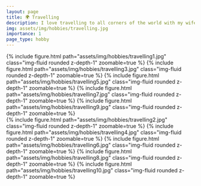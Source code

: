```yaml
---
layout: page
title: 🌍 Travelling
description: I love travelling to all corners of the world with my wife.
img: assets/img/hobbies/travelling.jpg
importance: 1
page_type: hobby
---
```


<div class="row mt-3">
    <div class="col-sm mt-3 mt-md-0">
        {% include figure.html path="assets/img/hobbies/travelling1.jpg" class="img-fluid rounded z-depth-1" zoomable=true %}
        {% include figure.html path="assets/img/hobbies/travelling3.jpg" class="img-fluid rounded z-depth-1" zoomable=true %}
        {% include figure.html path="assets/img/hobbies/travelling5.jpg" class="img-fluid rounded z-depth-1" zoomable=true %}
        {% include figure.html path="assets/img/hobbies/travelling7.jpg" class="img-fluid rounded z-depth-1" zoomable=true %}
        {% include figure.html path="assets/img/hobbies/travelling9.jpg" class="img-fluid rounded z-depth-1" zoomable=true %}
    </div>
    <div class="col-sm mt-3 mt-md-0">
        {% include figure.html path="assets/img/hobbies/travelling2.jpg" class="img-fluid rounded z-depth-1" zoomable=true %}
        {% include figure.html path="assets/img/hobbies/travelling4.jpg" class="img-fluid rounded z-depth-1" zoomable=true %}
        {% include figure.html path="assets/img/hobbies/travelling6.jpg" class="img-fluid rounded z-depth-1" zoomable=true %}
        {% include figure.html path="assets/img/hobbies/travelling8.jpg" class="img-fluid rounded z-depth-1" zoomable=true %}
        {% include figure.html path="assets/img/hobbies/travelling10.jpg" class="img-fluid rounded z-depth-1" zoomable=true %}
    </div>
</div>
